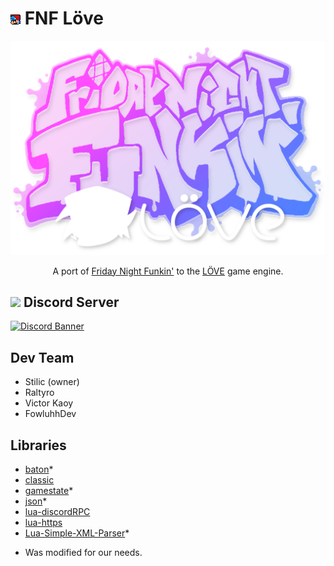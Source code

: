 # ![](art/icon.png) FNF Löve

![](art/funkin_logo.png)

<p align="center">A port of <a href="https://funkin.me">Friday Night Funkin'</a> to the <a href="https://love2d.org">LÖVE</a> game engine.</p>

## <img src="https://uxwing.com/wp-content/themes/uxwing/download/brands-and-social-media/discord-round-color-icon.png" width="18"> Discord Server

[![Discord Banner](https://invidget.switchblade.xyz/eFFgHz7X8N)](https://discord.gg/eFFgHz7X8N)

## Dev Team

- Stilic (owner)
- Raltyro
- Victor Kaoy
- FowluhhDev

## Libraries

- [baton](https://github.com/tesselode/baton)\*
- [classic](https://github.com/rxi/classic)
- [gamestate](https://github.com/vrld/hump/blob/master/gamestate.lua)\*
- [json](https://github.com/actboy168/json.lua)\*
- [lua-discordRPC](https://github.com/pfirsich/lua-discordRPC)
- [lua-https](https://github.com/love2d/lua-https)
- [Lua-Simple-XML-Parser](https://github.com/Cluain/Lua-Simple-XML-Parser)\*

* Was modified for our needs.
